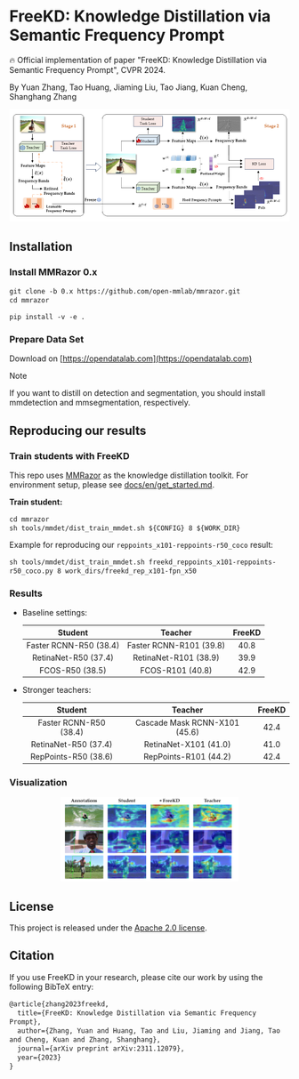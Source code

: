 # FreeKD: Knowledge Distillation via Semantic Frequency Prompt

:fire: Official implementation of paper "FreeKD: Knowledge Distillation via Semantic Frequency Prompt", CVPR 2024.

By Yuan Zhang, Tao Huang, Jiaming Liu, Tao Jiang, Kuan Cheng, Shanghang Zhang

<p align='center'>
<img src='./assests/arch.png' alt='mask' width='700px'>
</p>

## Installation  

### Install MMRazor 0.x

```shell
git clone -b 0.x https://github.com/open-mmlab/mmrazor.git
cd mmrazor
```

```shell
pip install -v -e .
```

### Prepare Data Set

Download on [https://opendatalab.com](https://opendatalab.com)

> [!Note]
> If you want to distill on detection and segmentation, you should install mmdetection and mmsegmentation, respectively.

## Reproducing our results

### Train students with FreeKD

This repo uses [MMRazor](https://github.com/open-mmlab/mmrazor) as the knowledge distillation toolkit. For environment setup, please see [docs/en/get_started.md](docs/en/get_started.md).

**Train student:**  

```shell
cd mmrazor
sh tools/mmdet/dist_train_mmdet.sh ${CONFIG} 8 ${WORK_DIR}
```

Example for reproducing our `reppoints_x101-reppoints-r50_coco` result:

```shell
sh tools/mmdet/dist_train_mmdet.sh freekd_reppoints_x101-reppoints-r50_coco.py 8 work_dirs/freekd_rep_x101-fpn_x50
```


### Results  

* Baseline settings:  

  |        Student         |         Teacher         | FreeKD |
  | :--------------------: | :---------------------: | :------: |
  | Faster RCNN-R50 (38.4) | Faster RCNN-R101 (39.8) |   40.8   |
  |  RetinaNet-R50 (37.4)  |  RetinaNet-R101 (38.9)  |   39.9   |
  |    FCOS-R50 (38.5)     |    FCOS-R101 (40.8)     |   42.9   |

* Stronger teachers:

  |        Student         |            Teacher            | FreeKD |
  | :--------------------: | :---------------------------: | :------: |
  | Faster RCNN-R50 (38.4) | Cascade Mask RCNN-X101 (45.6) |   42.4   |
  |  RetinaNet-R50 (37.4)  |     RetinaNet-X101 (41.0)     |   41.0   |
  |  RepPoints-R50 (38.6)  |     RepPoints-R101 (44.2)     |   42.4   |

### Visualization

<p align='center'>
<img src='./assests/media.png' alt='mask' width='320px'>
</p>

## License  

This project is released under the [Apache 2.0 license](LICENSE).

## Citation  
If you use FreeKD in your research, please cite our work by using the following BibTeX entry:
```
@article{zhang2023freekd,
  title={FreeKD: Knowledge Distillation via Semantic Frequency Prompt},
  author={Zhang, Yuan and Huang, Tao and Liu, Jiaming and Jiang, Tao and Cheng, Kuan and Zhang, Shanghang},
  journal={arXiv preprint arXiv:2311.12079},
  year={2023}
}
```
